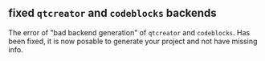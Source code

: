 ## fixed `qtcreator` and `codeblocks` backends

The error of "bad backend generation" of `qtcreator` and `codeblocks`. Has been fixed,
it is now posable to generate your project and not have missing info.
